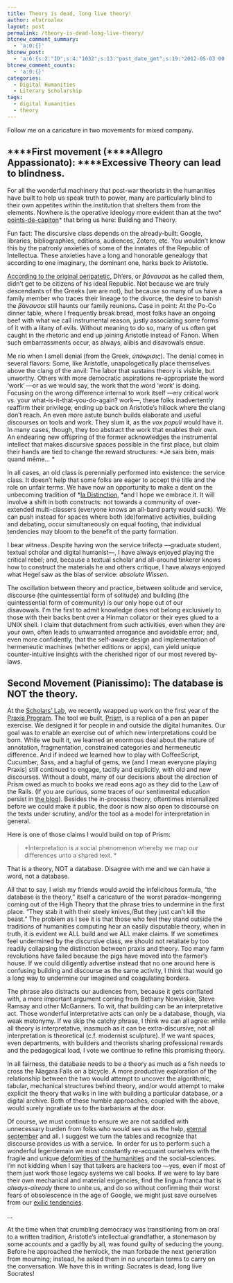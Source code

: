 ```yaml
---
title: Theory is dead, long live theory!
author: elotroalex
layout: post
permalink: /theory-is-dead-long-live-theory/
btcnew_comment_summary:
  - 'a:0:{}'
btcnew_post:
  - 'a:6:{s:2:"ID";s:4:"1032";s:13:"post_date_gmt";s:19:"2012-05-03 00:01:53";s:23:"initial_import_date_gmt";s:19:"2012-05-03 00:06:04";s:20:"last_import_date_gmt";s:19:"0000-00-00 00:00:00";s:4:"hits";s:1:"0";s:6:"misses";s:1:"0";}'
btcnew_comment_counts:
  - 'a:0:{}'
categories:
  - Digital Humanities
  - Literary Scholarship
tags:
  - digital humanities
  - theory
---
```

Follow me on a caricature in two movements for mixed company.

## ****First movement (****Allegro Appassionato): ******Excessive Theory can lead to blindness.**

For all the wonderful machinery that post-war theorists in the humanities have built to help us speak truth to power, many are particularly blind to their own appetites within the institution that shelters them from the elements. Nowhere is the operative ideology more evident than at the two* <a href="http://sachara.wordpress.com/2007/10/04/le-point-de-capiton/" target="_blank">points-de-capiton</a>* that bring us here: Building and Theory.

Fun fact: The discursive class depends on the already-built: Google, libraries, bibliographies, editions, audiences, Zotero, etc. You wouldn&#8217;t know this by the patronly anxieties of some of the inmates of the Republic of Intellectua. These anxieties have a long and honorable genealogy that according to one imaginary, the dominant one, harks back to Aristotle.

<a href="http://www.analyse-und-kritik.net/2008-1/AK_Nederman_2008.pdf" target="_blank">According to the original peripatetic</a>, Dh&#8217;ers, or *βάναυσοι* as he called them, didn&#8217;t get to be citizens of his ideal Republic. Not because we are truly descendants of the Greeks (we are not), but because so many of us have a family member who traces their lineage to the divorce, the desire to banish the *βάναυσοι* still haunts our family reunions. Case in point: At the Po-Co dinner table, where I frequently break bread, most folks have an ongoing beef with what we call instrumental reason, justly associating some forms of it with a litany of evils. Without meaning to do so, many of us often get caught in the rhetoric and end up joining Aristotle instead of Fanon. When such embarrassments occur, as always, alibis and disavowals ensue.

Me río when I smell denial (from the Greek, *ὑπόκρισις*). The denial comes in several flavors: Some, like Aristotle, unapologetically place themselves above the clang of the anvil: The labor that sustains theory is visible, but unworthy. Others with more democratic aspirations re-appropriate the word &#8216;work&#8217; —or as we would say, the work that the word &#8216;work&#8217; is doing. Focusing on the wrong difference internal to work itself —my critical work vs. your what-is-it-that-you-do-again? work—, these folks inadvertently reaffirm their privilege, ending up back on Aristotle&#8217;s hillock where the clang don&#8217;t reach. An even more astute bunch builds elaborate and useful discourses on tools and work. They slum it, as the *vox populi* would have it. In many cases, though, they too abstract the work that enables their own. An endearing new offspring of the former acknowledges the instrumental intellect that makes discursive spaces possible in the first place, but claim their hands are tied to change the reward structures: *Je sais bien, mais quand même&#8230; *

In all cases, an old class is perennially performed into existence: the service class. It doesn&#8217;t help that some folks are eager to accept the title and the role on unfair terms. We have now an opportunity to make a dent on the unbecoming tradition of *[la Distinction][1], *and I hope we embrace it. It will involve a shift in both constructs: not towards a community of over-extended multi-classers (everyone knows an all-bard party would suck). We can push instead for spaces where both (de)formative activities, building and debating, occur simultaneously on equal footing, that individual tendencies may bloom to the benefit of the party formation.

I bear witness. Despite having won the service trifecta —graduate student, textual scholar and digital humanist—, I have always enjoyed playing the critical rebel; and, because a textual scholar and all-around tinkerer knows how to construct the materials he and others critique, I have always enjoyed what Hegel saw as the bias of service: *absolute Wissen*.

The oscillation between theory and practice, between solitude and service, discourse (the quintessential form of solitude) and building (the quintessential form of community) is our only hope out of our disavowals. I&#8217;m the first to admit knowledge does not belong exclusively to those with their backs bent over a Hinman collator or their eyes glued to a UNIX shell. I claim that detachment from such activities, even when they are your own, often leads to unwarranted arrogance and avoidable error; and, even more confidently, that the self-aware design and implementation of hermeneutic machines (whether editions or apps), can yield unique counter-intuitive insights with the cherished rigor of our most revered by-laws.

## **Second Movement (Pianissimo): The database is NOT the theory**.

At the <a title="The Scholars' Lab" href="http://www.scholarslab.org/" target="_blank">Scholars&#8217; Lab</a>, we recently wrapped up work on the first year of the <a title="The Praxis Program" href="http://praxis.scholarslab.org/" target="_blank">Praxis Program</a>. The tool we built, <a title="Prism" href="http://prism.scholarslab.org/" target="_blank">Prism</a>, is a replica of a pen an paper exercise. We designed it for people in and outside the digital humanites. Our goal was to enable an exercise out of which new interpretations could be born. While we built it, we learned an enormous deal about the nature of annotation, fragmentation, constrained categories and hermeneutic difference. And if indeed we learned how to play with CoffeeScript, Cucumber, Sass, and a bagful of gems, we (and I mean everyone playing Praxis) still continued to engage, tacitly and explicitly, with old and new discourses. Without a doubt, many of our decisions about the direction of Prism owed as much to books we read eons ago as they did to the Law of the Rails. (If you are curious, some traces of our sentimental education persist in [the blog][2]). Besides the in-process theory, oftentimes internalized before we could make it public, the door is now also open to discourse on the texts under scrutiny, and/or the tool as a model for interpretation in general.

Here is one of those claims I would build on top of Prism:

> *Interpretation is a social phenomenon whereby we map our differences unto a shared text. *

That is a theory, NOT a database. Disagree with me and we can have a word, not a database.

All that to say, I wish my friends would avoid the infelicitous formula, &#8220;the database is the theory,&#8221; itself a caricature of the worst paradox-mongering coming out of the High Theory that the phrase tries to undermine in the first place. &#8220;They stab it with their steely knives,/But they just can&#8217;t kill the beast.&#8221; The problem as I see it is that those who feel they stand outside the traditions of humanities computing hear an easily disputable theory, when in truth, it is evident we ALL build and we ALL make claims. If we sometimes feel undermined by the discursive class, we should not retaliate by too readily collapsing the distinction between praxis and theory. Too many farm revolutions have failed because the pigs have moved into the farmer&#8217;s house. If we could diligently advertise instead that no one around here is confusing building and discourse as the same activity, I think that would go a long way to undermine our imagined and coagulating borders.

The phrase also distracts our audiences from, because it gets conflated with, a more important argument coming from Bethany Nowviskie, Steve Ramsay and other McGanners. To wit, that building can be an interpretative act. Those wonderful interpretative acts can only be a database, though, via weak metonymy. If we skip the catchy phrase, I think we can all agree: while all theory is interpretative, inasmuch as it can be extra-discursive, not all interpretation is theoretical (c.f. modernist sculpture). If we want spaces, even departments, with builders and theorists sharing professional rewards and the pedagogical load, I vote we continue to refine this promising theory.

In all fairness, the database needs to be a theory as much as a fish needs to cross the Niagara Falls on a bicycle. A more productive exploration of the relationship between the two would attempt to uncover the algorithmic, tabular, mechanical structures behind theory, and/or would attempt to make explicit the theory that walks in line with building a particular database, or a digital archive. Both of these humble approaches, coupled with the above, would surely ingratiate us to the barbarians at the door.

Of course, we must continue to ensure we are not saddled with unnecessary burden from folks who would see us as the help, <a href="http://nowviskie.org/2010/eternal-september-of-the-digital-humanities/" target="_blank">eternal september</a> and all. I suggest we turn the tables and recognize that discourse provides us with a service.  In order for us to perform such a wonderful legerdemain we must constantly re-acquaint ourselves with the fragile and unique <a title="Notes towards a deformed humanities" href="http://www.samplereality.com/2012/05/02/notes-towards-a-deformed-humanities/" target="_blank">deformities of the humanities</a> and the social-sciences. I&#8217;m not kidding when I say that talkers are hackers too —yes, even if most of them just work those legacy systems we call books. If we were to lay bare their own mechanical and material exigencies, find the lingua franca that is *always-already* there to unite us, and do so without confirming their worst fears of obsolescence in the age of Google, we might just save ourselves from our <a href="http://nowviskie.org/2012/dont-circle-the-wagons/" target="_blank">exilic tendencies</a>.

&#8230;

At the time when that crumbling democracy was transitioning from an oral to a written tradition, Aristotle&#8217;s intellectual grandfather, a stonemason by some accounts and a gadfly by all, was found guilty of seducing the young. Before he approached the hemlock, the man forbade the next generation from mourning; instead, he asked them in no uncertain terms to carry on the conversation. We have this in writing: Socrates is dead, long live Socrates!

<div>
</div>

 [1]: http://en.wikipedia.org/wiki/La_Distinction
 [2]: https://www.scholarslab.org/